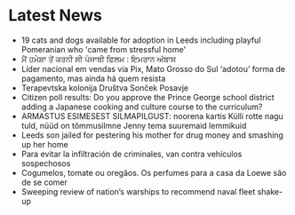 # Latest News
-  19 cats and dogs available for adoption in Leeds including playful Pomeranian who 'came from stressful home'
-  ਮੈਂ ਹਮੇਸ਼ਾ ਤੋਂ ਕਰਨੀ ਸੀ ਪੰਜਾਬੀ ਫਿਲਮ : ਇਮਰਾਨ ਅੱਬਾਸ
-  Líder nacional em vendas via Pix, Mato Grosso do Sul ‘adotou’ forma de pagamento, mas ainda há quem resista
-  Terapevtska kolonija Društva Sonček Posavje
-  Citizen poll results: Do you approve the Prince George school district adding a Japanese cooking and culture course to the curriculum?
-  ARMASTUS ESIMESEST SILMAPILGUST: noorena kartis Külli rotte nagu tuld, nüüd on tõmmusilmne Jenny tema suuremaid lemmikuid
-  Leeds son jailed for pestering his mother for drug money and smashing up her home
-  Para evitar la infiltración de criminales, van contra vehículos sospechosos
-  Cogumelos, tomate ou oregãos. Os perfumes para a casa da Loewe são de se comer
-  Sweeping review of nation’s warships to recommend naval fleet shake-up
